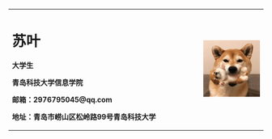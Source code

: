 <table border="0">
  <tr>
    <td width="75%">
      <h1>苏叶</h1>
      <p><b>大学生</b></p>
      <p><b>青岛科技大学信息学院</b></p>
      <p><b>邮箱：2976795045@qq.com</b></p>
      <p><b>地址：青岛市崂山区松岭路99号青岛科技大学</b></p>
    </td>
    <td width="25%">
      <img src="/C.jpg" width="100%">     
    </td>
  </tr>
</table>
